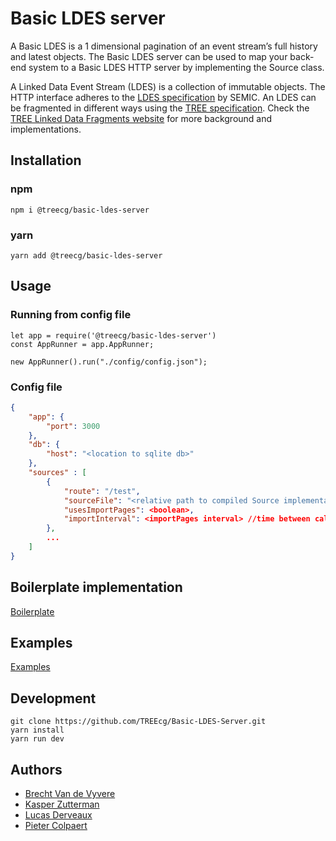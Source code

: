 # Basic LDES server

A Basic LDES is a 1 dimensional pagination of an event stream’s full history and latest objects. The Basic LDES server can be used to map your back-end system to a Basic LDES HTTP server by implementing the Source class.

A Linked Data Event Stream (LDES) is a collection of immutable objects. The HTTP interface adheres to the [LDES specification](https://w3id.org/ldes/specification) by SEMIC. An LDES can be fragmented in different ways using the [TREE specification](https://w3id.org/tree/specification). Check the [TREE Linked Data Fragments website](https://tree.linkeddatafragments.org) for more background and implementations.

## Installation
### npm
```
npm i @treecg/basic-ldes-server
```

### yarn
```
yarn add @treecg/basic-ldes-server
```

## Usage

### Running from config file
```
let app = require('@treecg/basic-ldes-server')
const AppRunner = app.AppRunner;

new AppRunner().run("./config/config.json");
```

### Config file
``` json
{
    "app": {
        "port": 3000
    },
    "db": {
        "host": "<location to sqlite db>"
    },
    "sources" : [ 
        {
            "route": "/test",
            "sourceFile": "<relative path to compiled Source implementation in dist folder>",
            "usesImportPages": <boolean>,
            "importInterval": <importPages interval> //time between calls to importPages
        },
        ...
    ]
}
```

## Boilerplate implementation
[Boilerplate](https://github.com/TREEcg/Basic-LDES-Server/tree/main/Boilerplate)

## Examples
[Examples](https://github.com/TREEcg/Basic-LDES-Server/tree/main/Examples)

## Development
```
git clone https://github.com/TREEcg/Basic-LDES-Server.git 
yarn install
yarn run dev
```

## Authors
- [Brecht Van de Vyvere](https://github.com/brechtvdv)
- [Kasper Zutterman](https://github.com/KasperZutterman)
- [Lucas Derveaux](https://github.com/lucasderveaux)
- [Pieter Colpaert](https://github.com/pietercolpaert)
